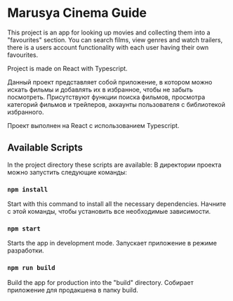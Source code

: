 # Marusya Cinema Guide

This project is an app for looking up movies and collecting them into a "favourites" section.
You can search films, view genres and watch trailers, there is a users account functionality with 
each user having their own favourites.

Project is made on React with Typescript.

Данный проект представляет собой приложение, в котором можно искать фильмы и
добавлять их в избранное, чтобы не забыть посмотреть. Присутствуют функции 
поиска фильмов, просмотра категорий фильмов и трейлеров, аккаунты пользователя
с библиотекой избранного.

Проект выполнен на React с использованием Typescript.

## Available Scripts

In the project directory these scripts are available:
В директории проекта можно запустить следующие команды:

### `npm install`

Start with this command to install all the necessary dependencies.
Начните с этой команды, чтобы установить все необходимые зависимости.

### `npm start`

Starts the app in development mode.
Запускает приложение в режиме разработки.

### `npm run build`

Build the app for production into the "build" directory.
Собирает приложение для продакшена в папку build.
